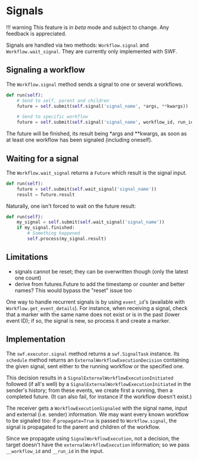 Signals
=======

!!! warning
    This feature is in _beta_ mode and subject to change. Any feedback is appreciated.

Signals are handled via two methods: `Workflow.signal` and `Workflow.wait_signal`.
They are currently only implemented with SWF.


Signaling a workflow
--------------------

The `Workflow.signal` method sends a signal to one or several workflows.

```python
def run(self):
    # Send to self, parent and children
    future = self.submit(self.signal('signal_name', *args, **kwargs))

    # Send to specific workflow
    future = self.submit(self.signal('signal_name', workflow_id, run_id, *args, **kwargs))
```


The future will be finished, its result being \*args and \*\*kwargs, as soon as at least one workflow has been signaled
(including oneself).


Waiting for a signal
--------------------

The `Workflow.wait_signal` returns a `Future` which result is the signal input.

```python
def run(self):
    future = self.submit(self.wait_signal('signal_name'))
    result = future.result
```

Naturally, one isn't forced to wait on the future result:

```python
def run(self):
    my_signal = self.submit(self.wait_signal('signal_name'))
    if my_signal.finished:
        # Something happened
        self.process(my_signal.result)
```

Limitations
-----------

* signals cannot be reset; they can be overwritten though (only the latest one count)
* derive from futures.Future to add the timestamp or counter and better names? This would bypass the "reset" issue too


One way to handle recurrent signals is by using `event_id`'s (available with `Workflow.get_event_details`). For
instance, when receiving a signal, check that a marker with the same name does not exist or is in the past (lower
event ID); if so, the signal is new, so process it and create a marker.


Implementation
--------------

The `swf.executor.signal` method returns a `swf.SignalTask` instance. Its `schedule` method
returns an `ExternalWorkflowExecutionDecision` containing the given signal, sent either to the running workflow or
the specified one.

This decision results in a `SignalExternalWorkflowExecutionInitiated` followed (if all's well) by a
`SignalExternalWorkflowExecutionInitiated` in the sender's history; from these events, we create first a running,
then a completed future. (It can also fail, for instance if the workflow doesn't exist.)

The receiver gets a `WorkflowExecutionSignaled` with the signal name, input and external (i.e. sender) information.
We may want every known workflow to be signaled too:  if `propagate=True` is passed to `Workflow.signal`, the
signal is propagated to the parent and children of the workflow.

Since we propagate using `SignalWorkflowExecution`, not a decision, the target doesn't have the
`externalWorkflowExecution` information; so we pass `__workflow_id` and `__run_id` in the input.
